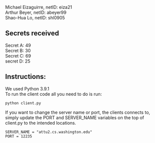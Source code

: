 
Michael Eizaguirre, netID: eiza21 \
Arthur Beyer,       netID: abeyer99 \
Shao-Hua Lo,        netID: shl0905 

## Secrets received
Secret A:  49  \
Secret B:  30  \
Secret C:  69  \
secret D:  25

## Instructions:
We used Python 3.9.1 \
To run the client code all you need to do is run: 
```
python client.py
```
If you want to change the server name or port, the clients connects to, simply update the PORT and SERVER_NAME variables 
on the top of client.py to the intended locations.
```
SERVER_NAME = "attu2.cs.washington.edu"
PORT = 12235
```
